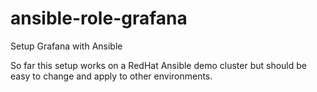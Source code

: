 # ansible-role-grafana
Setup Grafana with Ansible

So far this setup works on a RedHat Ansible demo cluster but should be easy to change and apply to other environments.
